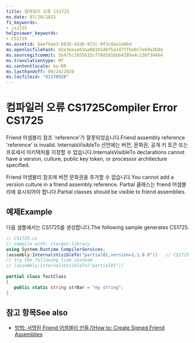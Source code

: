 ```yaml
---
title: 컴파일러 오류 CS1725
ms.date: 07/20/2015
f1_keywords:
- cs1725
helpviewer_keywords:
- CS1725
ms.assetid: baef9ae3-b036-41d6-972c-9f3cdae1e8bd
ms.openlocfilehash: 82e3eeaa63aa88165d6f5a147ffbe0c7e69a2b8e
ms.sourcegitcommit: 5b475c1855b32cf78d2d1bbb4295e4c236f39464
ms.translationtype: MT
ms.contentlocale: ko-KR
ms.lasthandoff: 09/24/2020
ms.locfileid: "91178920"
---
```

# <a name="compiler-error-cs1725"></a><span data-ttu-id="4e0f3-102">컴파일러 오류 CS1725</span><span class="sxs-lookup"><span data-stu-id="4e0f3-102">Compiler Error CS1725</span></span>

<span data-ttu-id="4e0f3-103">Friend 어셈블리 참조 'reference'가 잘못되었습니다.</span><span class="sxs-lookup"><span data-stu-id="4e0f3-103">Friend assembly reference 'reference' is invalid.</span></span> <span data-ttu-id="4e0f3-104">InternalsVisibleTo 선언에는 버전, 문화권, 공개 키 토큰 또는 프로세서 아키텍처를 지정할 수 없습니다.</span><span class="sxs-lookup"><span data-stu-id="4e0f3-104">InternalsVisibleTo declarations cannot have a version, culture, public key token, or processor architecture specified.</span></span>  
  
 <span data-ttu-id="4e0f3-105">Friend 어셈블리 참조에 버전 문화권을 추가할 수 없습니다.</span><span class="sxs-lookup"><span data-stu-id="4e0f3-105">You cannot add a version culture in a friend assembly reference.</span></span> <span data-ttu-id="4e0f3-106">Partial 클래스는 friend 어셈블리에 표시되어야 합니다.</span><span class="sxs-lookup"><span data-stu-id="4e0f3-106">Partial classes should be visible to friend assemblies.</span></span>  
  
## <a name="example"></a><span data-ttu-id="4e0f3-107">예제</span><span class="sxs-lookup"><span data-stu-id="4e0f3-107">Example</span></span>  

 <span data-ttu-id="4e0f3-108">다음 샘플에서는 CS1725를 생성합니다.</span><span class="sxs-lookup"><span data-stu-id="4e0f3-108">The following sample generates CS1725.</span></span>  
  
```csharp  
// CS1725.cs  
// compile with: /target:library  
using System.Runtime.CompilerServices;  
[assembly:InternalsVisibleTo("partial01,version=1.1.0.0")]   // CS1725  
// try the following line instead  
// [assembly:InternalsVisibleTo("partial01")]  
  
partial class TestClass
{  
   public static string strBar = "my string";  
}  
```  
  
## <a name="see-also"></a><span data-ttu-id="4e0f3-109">참고 항목</span><span class="sxs-lookup"><span data-stu-id="4e0f3-109">See also</span></span>

- [<span data-ttu-id="4e0f3-110">방법: 서명된 Friend 어셈블리 만들기</span><span class="sxs-lookup"><span data-stu-id="4e0f3-110">How to: Create Signed Friend Assemblies</span></span>](../../standard/assembly/create-signed-friend.md)
